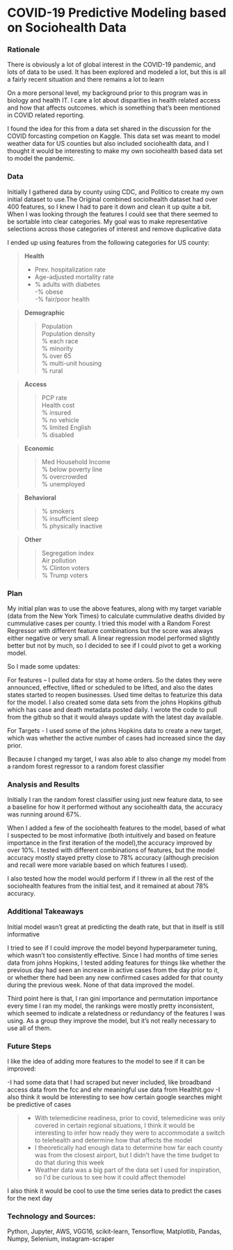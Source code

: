 # COVID-19 Predictive Modeling based on Sociohealth Data


### Rationale

There is obviously a lot of global interest in the COVID-19 pandemic, and lots of data to be used.  It has been explored and modeled a lot, but this is all a fairly recent situation and there remains a lot to learn

On a more personal level, my background prior to this program was in biology and health IT. I care a lot about disparities in health related access and how that affects outcomes. which is something that’s been mentioned in COVID related reporting. 

I found the idea for this from a data set shared in the discussion for the COVID forcasting competion on Kaggle. This data set was meant to model weather data for US counties but also included sociohealth data, and I thought it would be interesting to make my own sociohealth based data set to model the pandemic. 



### Data 

Initially I gathered data by county using CDC, and Politico to create my own initial dataset to use.The Original combined sociolhealth dataset had over 400 features, so I knew I had to pare it down and clean it up quite a bit.  
When I was looking through the features I could see that there seemed to be sortable into clear categories. My goal was to make representative selections across those categories of interest and remove duplicative data 



I ended up using features from the following categories for US county: 
>**Health**  
>- Prev. hospitalization rate  
>- Age-adjusted mortality rate  
>- % adults with diabetes  
>-% obese  
>-% fair/poor health  

>**Demographic**  
>>Population   
>>Population density  
>>% each race  
>>% minority  
>>% over 65  
>>% multi-unit housing  
>>% rural  
 
>**Access**  
>>PCP rate  
>>Health cost  
>>% insured  
>>% no vehicle  
>>% limited English  
>>% disabled  
 
>**Economic**  
>>Med Household Income  
>>% below poverty line  
>>% overcrowded  
>>% unemployed  
 
>**Behavioral**  
>>% smokers  
>>% insufficient sleep  
>>% physically inactive  
  
>**Other**  
>>Segregation index  
>>Air pollution   
>>% Clinton voters  
>>% Trump voters  
 
 
### Plan 

My initial plan was to use the above features, along with my target variable (data from the New York Times) to calculate cummulative deaths divided by cummulative cases per county. I tried this model with a Random Forest Regressor with different feature combinations but the score was always either negative or very small. A linear regression model performed slightly better but not by much, so I decided to see if I could pivot to get a working model. 

So I made some updates:

For features – I pulled data for stay at home orders. So the dates they were announced, effective, lifted or scheduled to be lifted, and also the dates states started to reopen businesses. Used time deltas to featurize this data for the model. I also created some data sets from the johns Hopkins github which has case and death metadata posted daily. I wrote the code to pull from the github so that it would always update with the latest day available. 

For Targets - I used some of the johns Hopkins data to create a new target, which was whether the active number of cases had increased since the day prior. 

Because I changed my target, I was also able to also change my model from a random forest regressor to a random forest classifier 


### Analysis and Results

Initially I ran the random forest classifier using just new feature data, to see a baseline for how it performed without any sociohealth data, the accuracy was running around 67%. 

When I added a few of the sociohealth features to the model, based of what I suspected to be most informative (both intuitively and based on feature importance in the first iteration of the model),the accuracy improved by over 10%. I tested with different combinations of features, but the model accuracy mostly stayed pretty close to 78% accuracy (although precision and recall were more variable based on which features I used). 

I also tested how the model would perform if I  threw in all the rest of the sociohealth features from the initial test, and 
it remained at about 78% accuracy. 


### Additional Takeaways

Initial model wasn’t great at predicting the death rate, but that in itself is still informative

I tried to see if I could improve the model beyond hyperparameter tuning, which wasn’t too consistently effective. Since I had months of time series data from johns Hopkins, I tested adding features for things like whether the previous day had seen an increase in active cases from the day prior to it, or whether there had been any new confirmed cases added for that county during the previous week. None of that data improved the model. 

Third point here is that, I ran gini importance and permutation importance every time I ran my model, the rankings were mostly pretty inconsistent, which seemed to indicate a relatedness or redundancy of the features I was using. As a group they improve the model, but it’s not really necessary to use all of them. 



### Future Steps 



I like the idea of adding more features to the model to see if it can be improved:

-I had some data that I had scraped but never included, like broadband access data from the fcc and ehr meaningful use data from Healthit.gov
-I also think it would be interesting to see how certain google searches might be predictive of cases  
> - With telemedicine readiness, prior to covid, telemedicine was only covered in certain regional situations, I think it would be interesting to infer how ready they were to accommodate a switch to telehealth and determine how that affects the model  
> - I theoretically had enough data to determine how far each county was from the closest airport, but I didn’t have the time budget to do that during this week  
> - Weather data was a big part of the data set I used for inspiration, so I'd be curious to see how it could affect themodel

I also think it would be cool to use the time series data to predict the cases for the next day



### Technology and Sources: 

Python, Jupyter, AWS, VGG16, scikit-learn, Tensorflow, Matplotlib, Pandas, Numpy, Selenium, instagram-scraper









